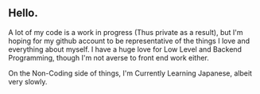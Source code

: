 ## Hello.

A lot of my code is a work in progress (Thus private as a result), but I'm hoping for my github account to be representative of the things I love and everything about myself. I have a huge love for Low Level and Backend Programming, though I'm not averse to front end work either. 

On the Non-Coding side of things, I'm Currently Learning Japanese, albeit very slowly. 

<!--
**laxvy/laxvy** is a ✨ _special_ ✨ repository because its `README.md` (this file) appears on your GitHub profile.

Here are some ideas to get you started:

- 🔭 I’m currently working on ...
- 🌱 I’m currently learning ...
- 👯 I’m looking to collaborate on ...
- 🤔 I’m looking for help with ...
- 💬 Ask me about ...
- 📫 How to reach me: ...
- 😄 Pronouns: ...
- ⚡ Fun fact: ...
-->
